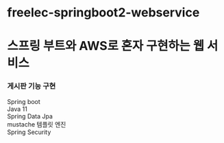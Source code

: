 # freelec-springboot2-webservice
<h1>스프링 부트와 AWS로 혼자 구현하는 웹 서비스</h1>
<h3>게시판 기능 구현</h3>
Spring boot <br>
Java 11<br>
Spring Data Jpa <br>
mustache 템플릿 엔진 <br>
Spring Security <br>
